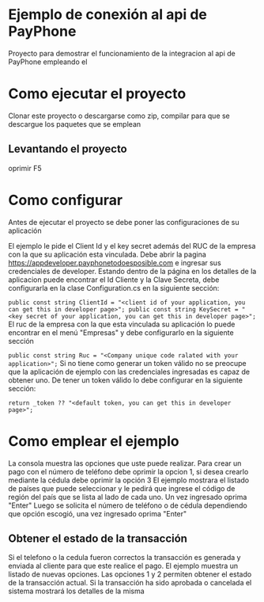 # Ejemplo de conexión al api de PayPhone
Proyecto para demostrar el funcionamiento de la integracion al api de PayPhone empleando el 
# Como ejecutar el proyecto
Clonar este proyecto o descargarse como zip, compilar para que se descargue los paquetes que se emplean
## Levantando el proyecto
oprimir F5 

# Como configurar
Antes de ejecutar el proyecto se debe poner las configuraciones de su aplicación

El ejemplo le pide el Client Id y el key secret además del RUC de la empresa con la que su aplicación esta vinculada.
Debe abrir la pagina https://appdeveloper.payphonetodoesposible.com e ingresar sus credenciales de developer.
Estando dentro de la página en los detalles de la aplicacion puede encontrar el Id Cliente y la Clave Secreta, debe configurarla en la clase Configuration.cs en la siguiente sección:

``
public const string ClientId = "<client id of your application, you can get this in developer page>";
public const string KeySecret = "<key secret of your application, you can get this in developer page>";
``
El ruc de la empresa con la que esta vinculada su aplicación lo puede encontrar en el menú "Empresas" y debe configurarlo en la siguiente sección

``
public const string Ruc = "<Company unique code ralated with your application>";
``
Si no tiene como generar un token válido no se preocupe que la aplicación de ejemplo con las credenciales ingresadas es capaz de obtener uno. De tener un token válido lo debe configurar en la siguiente sección:

``
return _token ?? "<default token, you can get this in developer page>";
``

# Como emplear el ejemplo
La consola muestra las opciones que uste puede realizar.
Para crear un pago con el número de teléfono debe oprimir la opcion 1, si desea crearlo mediante la cédula debe oprimir la opción 3
El ejemplo mostrara el listado de países que puede seleccionar y le pedirá que ingrese el código de región del país que se lista al lado de cada uno. Un vez ingresado oprima "Enter"
Luego se solicita el número de teléfono o de cédula dependiendo que opción escogió, una vez ingresado oprima "Enter"

## Obtener el estado de la transacción
Si el telefono o la cedula fueron correctos la transacción es generada y enviada al cliente para que este realice el pago. El ejemplo muestra un listado de nuevas opciones.
Las opciones 1 y 2 permiten obtener el estado de la transacción actual.
Si la transacción ha sido aprobada o cancelada el sistema mostrará los detalles de la misma
